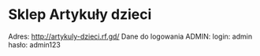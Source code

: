 # Sklep Artykuły dzieci

Adres: http://artykuly-dzieci.rf.gd/
Dane do logowania ADMIN:
login: admin
hasło: admin123
